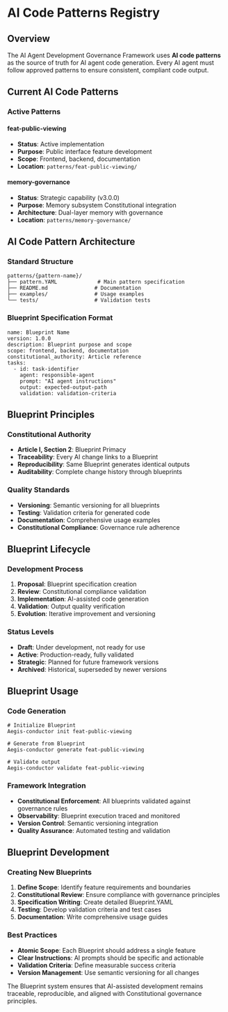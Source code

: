 # AI Code Patterns Registry

## Overview

The AI Agent Development Governance Framework uses **AI code patterns** as the source of truth for AI agent code
generation. Every AI agent must follow approved patterns to ensure consistent, compliant code output.

## Current AI Code Patterns

### Active Patterns

#### feat-public-viewing

- **Status**: Active implementation
- **Purpose**: Public interface feature development
- **Scope**: Frontend, backend, documentation
- **Location**: `patterns/feat-public-viewing/`

#### memory-governance

- **Status**: Strategic capability (v3.0.0)
- **Purpose**: Memory subsystem Constitutional integration
- **Architecture**: Dual-layer memory with governance
- **Location**: `patterns/memory-governance/`

## AI Code Pattern Architecture

### Standard Structure

```
patterns/{pattern-name}/
├── pattern.YAML             # Main pattern specification
├── README.md               # Documentation
├── examples/               # Usage examples
└── tests/                  # Validation tests
```

### Blueprint Specification Format

```
name: Blueprint Name
version: 1.0.0
description: Blueprint purpose and scope
scope: frontend, backend, documentation
constitutional_authority: Article reference
tasks:
  - id: task-identifier
    agent: responsible-agent
    prompt: "AI agent instructions"
    output: expected-output-path
    validation: validation-criteria
```

## Blueprint Principles

### Constitutional Authority

- **Article I, Section 2**: Blueprint Primacy
- **Traceability**: Every AI change links to a Blueprint
- **Reproducibility**: Same Blueprint generates identical outputs
- **Auditability**: Complete change history through blueprints

### Quality Standards

- **Versioning**: Semantic versioning for all blueprints
- **Testing**: Validation criteria for generated code
- **Documentation**: Comprehensive usage examples
- **Constitutional Compliance**: Governance rule adherence

## Blueprint Lifecycle

### Development Process

1. **Proposal**: Blueprint specification creation
2. **Review**: Constitutional compliance validation
3. **Implementation**: AI-assisted code generation
4. **Validation**: Output quality verification
5. **Evolution**: Iterative improvement and versioning

### Status Levels

- **Draft**: Under development, not ready for use
- **Active**: Production-ready, fully validated
- **Strategic**: Planned for future framework versions
- **Archived**: Historical, superseded by newer versions

## Blueprint Usage

### Code Generation

```
# Initialize Blueprint
Aegis-conductor init feat-public-viewing

# Generate from Blueprint
Aegis-conductor generate feat-public-viewing

# Validate output
Aegis-conductor validate feat-public-viewing
```

### Framework Integration

- **Constitutional Enforcement**: All blueprints validated against governance rules
- **Observability**: Blueprint execution traced and monitored
- **Version Control**: Semantic versioning integration
- **Quality Assurance**: Automated testing and validation

## Blueprint Development

### Creating New Blueprints

1. **Define Scope**: Identify feature requirements and boundaries
2. **Constitutional Review**: Ensure compliance with governance principles
3. **Specification Writing**: Create detailed Blueprint.YAML
4. **Testing**: Develop validation criteria and test cases
5. **Documentation**: Write comprehensive usage guides

### Best Practices

- **Atomic Scope**: Each Blueprint should address a single feature
- **Clear Instructions**: AI prompts should be specific and actionable
- **Validation Criteria**: Define measurable success criteria
- **Version Management**: Use semantic versioning for all changes

The Blueprint system ensures that AI-assisted development remains traceable, reproducible, and aligned with
Constitutional governance principles.
